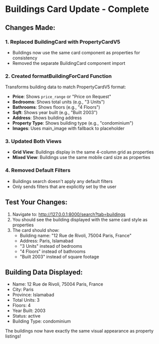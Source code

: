 # Buildings Card Update - Complete

## Changes Made:

### 1. Replaced BuildingCard with PropertyCardV5
- Buildings now use the same card component as properties for consistency
- Removed the separate BuildingCard component import

### 2. Created formatBuildingForCard Function
Transforms building data to match PropertyCardV5 format:
- **Price**: Shows `price_range` or "Price on Request"
- **Bedrooms**: Shows total units (e.g., "3 Units")
- **Bathrooms**: Shows floors (e.g., "4 Floors")
- **Sqft**: Shows year built (e.g., "Built 2003")
- **Address**: Shows building address
- **Property Type**: Shows building type (e.g., "condominium")
- **Images**: Uses main_image with fallback to placeholder

### 3. Updated Both Views
- **Grid View**: Buildings display in the same 4-column grid as properties
- **Mixed View**: Buildings use the same mobile card size as properties

### 4. Removed Default Filters
- Buildings search doesn't apply any default filters
- Only sends filters that are explicitly set by the user

## Test Your Changes:

1. Navigate to: http://127.0.0.1:8000/search?tab=buildings
2. You should see the building displayed with the same card style as properties
3. The card should show:
   - Building name: "12 Rue de Rivoli, 75004 Paris, France"
   - Address: Paris, Islamabad
   - "3 Units" instead of bedrooms
   - "4 Floors" instead of bathrooms
   - "Built 2003" instead of square footage

## Building Data Displayed:
- Name: 12 Rue de Rivoli, 75004 Paris, France
- City: Paris
- Province: Islamabad
- Total Units: 3
- Floors: 4
- Year Built: 2003
- Status: active
- Building Type: condominium

The buildings now have exactly the same visual appearance as property listings!